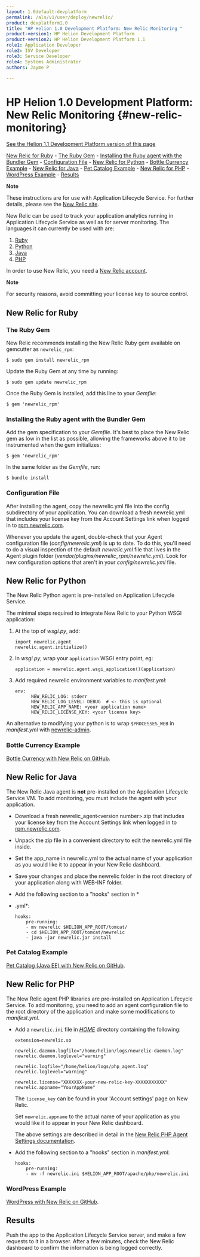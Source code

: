 ```yaml
---
layout: 1.0default-devplatform
permalink: /als/v1/user/deploy/newrelic/
product: devplatform1.0
title: "HP Helion 1.0 Development Platform: New Relic Monitoring "
product-version1: HP Helion Development Platform
product-version2: HP Helion Development Platform 1.1
role1: Application Developer 
role2: ISV Developer
role3: Service Developer
role4: Systems Administrator
authors: Jayme P

---
```

<!--PUBLISHED-->

# HP Helion 1.0 Development Platform: New Relic Monitoring {#new-relic-monitoring}
[See the Helion 1.1 Development Platform version of this page](/helion/devplatform/1.1/als/user/deploy/newrelic/)

   [New Relic for Ruby](#new-relic-for-ruby)
        -   [The Ruby Gem](#the-ruby-gem)
        -   [Installing the Ruby agent with the Bundler Gem](#installing-the-ruby-agent-with-the-bundler-gem)
        -   [Configuration File](#configuration-file)
    -   [New Relic for Python](#new-relic-for-python)
        -   [Bottle Currency Example](#bottle-currency-example)
    -   [New Relic for Java](#new-relic-for-java)
        -   [Pet Catalog Example](#pet-catalog-example)
    -   [New Relic for PHP](#new-relic-for-php)
        -   [WordPress Example](#wordpress-example)
    -   [Results](#results)
 
**Note**

These instructions are for use with Application Lifecycle Service. For further details,
please see the [New Relic
site](http://newrelic.com/docs/python/new-relic-for-python).

New Relic can be used to track your application analytics running in
Application Lifecycle Service as well as for server monitoring. The languages it can
currently be used with are:

1.  [Ruby](#newrelic-ruby)
2.  [Python](#newrelic-python)
3.  [Java](#newrelic-java)
4.  [PHP](#newrelic-php)

In order to use New Relic, you need a [New Relic
account](http://newrelic.com/).

**Note**

For security reasons, avoid committing your license key to source
control.

New Relic for Ruby[](#new-relic-for-ruby "Permalink to this headline")
-----------------------------------------------------------------------

### The Ruby Gem[](#the-ruby-gem "Permalink to this headline")

New Relic recommends installing the New Relic Ruby gem available on
gemcutter as `newrelic_rpm`:

    $ sudo gem install newrelic_rpm

Update the Ruby Gem at any time by running:

    $ sudo gem update newrelic_rpm

Once the Ruby Gem is installed, add this line to your *Gemfile*:

    $ gem 'newrelic_rpm'

### Installing the Ruby agent with the Bundler Gem[](#installing-the-ruby-agent-with-the-bundler-gem "Permalink to this headline")

Add the gem specification to your *Gemfile*. It's best to place the New
Relic gem as low in the list as possible, allowing the frameworks above
it to be instrumented when the gem initializes:

    $ gem 'newrelic_rpm'

In the same folder as the *Gemfile*, run:

    $ bundle install

### Configuration File[](#configuration-file "Permalink to this headline")

After installing the agent, copy the newrelic.yml file into the config
subdirectory of your application. You can download a fresh newrelic.yml
that includes your license key from the Account Settings link when
logged in to [rpm.newrelic.com](http://rpm.newrelic.com/).

Whenever you update the agent, double-check that your Agent
configuration file (*config/newrelic.yml*) is up to date. To do this,
you'll need to do a visual inspection of the default *newrelic.yml* file
that lives in the Agent plugin folder
(*vendor/plugins/newrelic\_rpm/newrelic.yml*). Look for new
configuration options that aren't in your *config/newrelic.yml* file.

New Relic for Python[](#new-relic-for-python "Permalink to this headline")
---------------------------------------------------------------------------

The New Relic Python agent is pre-installed on Application Lifecycle Service.

The minimal steps required to integrate New Relic to your Python WSGI
application:

1.  At the top of *wsgi.py*, add:

        import newrelic.agent
        newrelic.agent.initialize()

2.  In *wsgi.py*, wrap your `application` WSGI entry
    point, eg:

        application = newrelic.agent.wsgi_application()(application)

3.  Add required newrelic environment variables to *manifest.yml*:

        env:
              NEW_RELIC_LOG: stderr
              NEW_RELIC_LOG_LEVEL: DEBUG  # <- this is optional
              NEW_RELIC_APP_NAME: <your application name>
              NEW_RELIC_LICENSE_KEY: <your license key>

An alternative to modifying your python is to wrap
`$PROCESSES_WEB` in *manifest.yml* with
[newrelic-admin](https://newrelic.com/docs/python/python-agent-admin-script).

### Bottle Currency Example[](#bottle-currency-example "Permalink to this headline")

[Bottle Currency with New Relic on
GitHub](https://github.com/Stackato-Apps/bottle-currency/tree/newrelic).

New Relic for Java[](#new-relic-for-java "Permalink to this headline")
-----------------------------------------------------------------------

The New Relic Java agent is **not** pre-installed on the Application Lifecycle Service VM. To
add monitoring, you must include the agent with your application.

-   Download a fresh newrelic\_agent\<version number\>.zip that includes
    your license key from the Account Settings link when logged in to
    [rpm.newrelic.com](http://rpm.newrelic.com/).

-   Unpack the zip file in a convenient directory to edit the
    newrelic.yml file inside.

-   Set the app\_name in newrelic.yml to the actual name of your
    application as you would like it to appear in your New Relic
    dashboard.

-   Save your changes and place the newrelic folder in the root
    directory of your application along with WEB-INF folder.

-   Add the following section to a "hooks" section in *
-   .yml*:

        hooks:
            pre-running:
            - mv newrelic $HELION_APP_ROOT/tomcat/
            - cd $HELION_APP_ROOT/tomcat/newrelic
            - java -jar newrelic.jar install

### Pet Catalog Example[](#pet-catalog-example "Permalink to this headline")

[Pet Catalog (Java EE) with New Relic on
GitHub](https://github.com/Stackato-Apps/pet-catalog/tree/newrelic).

New Relic for PHP[](#new-relic-for-php "Permalink to this headline")
---------------------------------------------------------------------

The New Relic agent PHP libraries are pre-installed on Application Lifecycle Service. To add
monitoring, you need to add an agent configuration file to the root
directory of the application and make some modifications to
*manifest.yml*.

-   Add a `newrelic.ini` file in
    [*HOME*](/als/v1/user/reference/environment/#term-home) directory
    containing the following:

        extension=newrelic.so

        newrelic.daemon.logfile="/home/helion/logs/newrelic-daemon.log"
        newrelic.daemon.loglevel="warning"

        newrelic.logfile="/home/helion/logs/php_agent.log"
        newrelic.loglevel="warning"

        newrelic.license="XXXXXXX-your-new-relic-key-XXXXXXXXXXX"
        newrelic.appname="YourAppName"

    The `license_key` can be found in your 'Account
    settings' page on New Relic.

    Set `newrelic.appname` to the actual name of
    your application as you would like it to appear in your New Relic
    dashboard.

    The above settings are described in detail in the [New Relic PHP
    Agent Settings
    documentation](http://newrelic.com/docs/php/php-agent-phpini-settings).

-   Add the following section to a "hooks" section in *manifest.yml*:

        hooks:
            pre-running:
            - mv -f newrelic.ini $HELION_APP_ROOT/apache/php/newrelic.ini

### WordPress Example[](#wordpress-example "Permalink to this headline")

[WordPress with New Relic on
GitHub](https://github.com/Stackato-Apps/wordpress/tree/newrelic).

Results[](#results "Permalink to this headline")
-------------------------------------------------

Push the app to the Application Lifecycle Service server, and make a few requests to it in a
browser. After a few minutes, check the New Relic dashboard to confirm
the information is being logged correctly.
